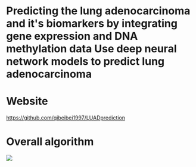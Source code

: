 # Predicting the lung adenocarcinoma and it's biomarkers by integrating gene expression and DNA methylation data Use deep neural network models to predict lung adenocarcinoma

# Website

<https://github.com/qibeibei1997/LUADprediction> 

# Overall algorithm

![](https://github.com/qibeibei1997/LUADprediction/blob/master/img/Fig1.jpg)
